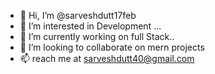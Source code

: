 - 👋 Hi, I’m @sarveshdutt17feb
- 👀 I’m interested in Development ...
- 🌱 I’m currently working on full Stack..
- 💞️ I’m looking to collaborate on mern projects
- 📫 reach me at sarveshdutt40@gmail.com

<!---
sarveshdutt17feb/sarveshdutt17feb is a ✨ special ✨ repository because its `README.md` (this file) appears on your GitHub profile.
You can click the Preview link to take a look at your changes.
--->
